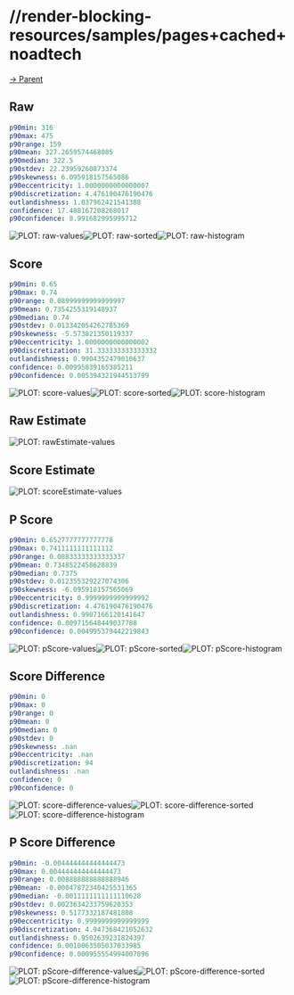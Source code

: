 
# //render-blocking-resources/samples/pages+cached+noadtech

[→ Parent](../..)


## Raw


```yaml
p90min: 316
p90max: 475
p90range: 159
p90mean: 327.2659574468085
p90median: 322.5
p90stdev: 22.23959260873374
p90skewness: 6.095918157565086
p90eccentricity: 1.0000000000000007
p90discretization: 4.476190476190476
outlandishness: 1.037962421541388
confidence: 17.488167208268017
p90confidence: 8.991682995995712

```

![PLOT: raw-values](./raw/values.svg)![PLOT: raw-sorted](./raw/sorted.svg)![PLOT: raw-histogram](./raw/histogram.svg)
## Score


```yaml
p90min: 0.65
p90max: 0.74
p90range: 0.08999999999999997
p90mean: 0.7354255319148937
p90median: 0.74
p90stdev: 0.013342054262785369
p90skewness: -5.573821350119337
p90eccentricity: 1.0000000000000002
p90discretization: 31.333333333333332
outlandishness: 0.9904352479010637
confidence: 0.00995839165385211
p90confidence: 0.005394321944513799

```

![PLOT: score-values](./score/values.svg)![PLOT: score-sorted](./score/sorted.svg)![PLOT: score-histogram](./score/histogram.svg)
## Raw Estimate

![PLOT: rawEstimate-values](./rawEstimate/values.svg)
## Score Estimate

![PLOT: scoreEstimate-values](./scoreEstimate/values.svg)
## P Score


```yaml
p90min: 0.6527777777777778
p90max: 0.7411111111111112
p90range: 0.08833333333333337
p90mean: 0.7348522458628839
p90median: 0.7375
p90stdev: 0.012355329227074306
p90skewness: -6.095918157565069
p90eccentricity: 0.9999999999999992
p90discretization: 4.476190476190476
outlandishness: 0.9907166120141647
confidence: 0.009715648449037788
p90confidence: 0.004995379442219843

```

![PLOT: pScore-values](./pScore/values.svg)![PLOT: pScore-sorted](./pScore/sorted.svg)![PLOT: pScore-histogram](./pScore/histogram.svg)
## Score Difference


```yaml
p90min: 0
p90max: 0
p90range: 0
p90mean: 0
p90median: 0
p90stdev: 0
p90skewness: .nan
p90eccentricity: .nan
p90discretization: 94
outlandishness: .nan
confidence: 0
p90confidence: 0

```

![PLOT: score-difference-values](./score-difference/values.svg)![PLOT: score-difference-sorted](./score-difference/sorted.svg)![PLOT: score-difference-histogram](./score-difference/histogram.svg)
## P Score Difference


```yaml
p90min: -0.004444444444444473
p90max: 0.004444444444444473
p90range: 0.008888888888888946
p90mean: -0.00047872340425531365
p90median: -0.0011111111111110628
p90stdev: 0.0023634233759620353
p90skewness: 0.5177332187481808
p90eccentricity: 0.9999999999999999
p90discretization: 4.947368421052632
outlandishness: 0.9502639231824397
confidence: 0.0010063505037033985
p90confidence: 0.000955554994007896

```

![PLOT: pScore-difference-values](./pScore-difference/values.svg)![PLOT: pScore-difference-sorted](./pScore-difference/sorted.svg)![PLOT: pScore-difference-histogram](./pScore-difference/histogram.svg)